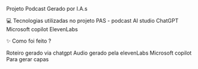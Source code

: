 Projeto Podcast Gerado por I.A.s

💻 Tecnologias utilizadas no projeto
PAS - podcast AI studio
ChatGPT
Microsoft copilot
ElevenLabs

✨ Como foi feito ?

Roteiro gerado via chatgpt
Audio gerado pela elevenLabs
Microsoft copilot Para gerar capas
